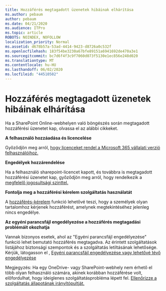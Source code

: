 ```yaml
---
title: Hozzáférés megtagadott üzenetek hibáinak elhárítása
ms.author: pebaum
author: pebaum
ms.date: 04/21/2020
ms.audience: ITPro
ms.topic: article
ROBOTS: NOINDEX, NOFOLLOW
localization_priority: Normal
ms.assetid: d678b57a-53ad-4414-9423-d8726a0c532f
ms.openlocfilehash: 183f54be3230a67bfe89151a6941692de470a3e1
ms.sourcegitcommit: bc7d6f4f3c9f7060d073f5130e1ec856e248d020
ms.translationtype: MT
ms.contentlocale: hu-HU
ms.lasthandoff: 06/02/2020
ms.locfileid: "44510502"
---
```

# <a name="troubleshoot-access-denied-messages"></a>Hozzáférés megtagadott üzenetek hibáinak elhárítása

Ha a SharePoint Online-webhelyen való böngészés során megtagadott hozzáférési üzenetet kap, olvassa el az alábbi cikkeket.

**A felhasználó hozzáadása és licencelése**

Győződjön meg arról, [hogy licenceket rendel a Microsoft 365 vállalati verzió felhasználóihoz.](https://docs.microsoft.com/microsoft-365/admin/add-users/add-users)

**Engedélyek hozzárendelése**

Ha a felhasználó sharepoint-licencet kapott, és továbbra is megtagadott hozzáférési üzenetet kap, győződjön meg arról, hogy rendelkezik a [megfelelő jogosultsági szinttel.](https://docs.microsoft.com/sharepoint/understanding-permission-levels)

**Fontolja meg a hozzáférési kérelem szolgáltatás használatát**

A [hozzáférés-kérelem](https://support.office.com/article/Set-up-and-manage-access-requests-94B26E0B-2822-49D4-929A-8455698654B3) funkció lehetővé teszi, hogy a személyek olyan tartalomhoz kérjenek hozzáférést, amelynek megtekintéséhez jelenleg nincs engedélye. 

**Az egyéni parancsfájl engedélyezése a hozzáférés megtagadási problémáit okozhatja**

Vannak bizonyos esetek, ahol az "Egyéni parancsfájl engedélyezése" funkció lehet bemutató hozzáférés megtagadva. Az érintett szolgáltatások listájához biztonsági szempontok és a szolgáltatás letiltásának lehetősége. Kérjük, látogasson el , [Egyéni parancsfájl engedélyezése vagy lehetővé tévő engedélyezése](https://docs.microsoft.com/sharepoint/allow-or-prevent-custom-script)

Megjegyzés: Ha egy OneDrive- vagy SharePoint-webhely nem érhető el több olyan felhasználó számára, akinek korábban hozzáférése volt, előfordulhat, hogy ideiglenes szolgáltatásprobléma lépett fel. [Ellenőrizze a szolgáltatás állapotának irányítópultját.](https://portal.office.com/adminportal/home#/servicehealth)


  

